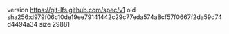 version https://git-lfs.github.com/spec/v1
oid sha256:d979f06c10de19ee79141442c29c77eda574a8cf57f0667f2da59d74d4494a34
size 29881
